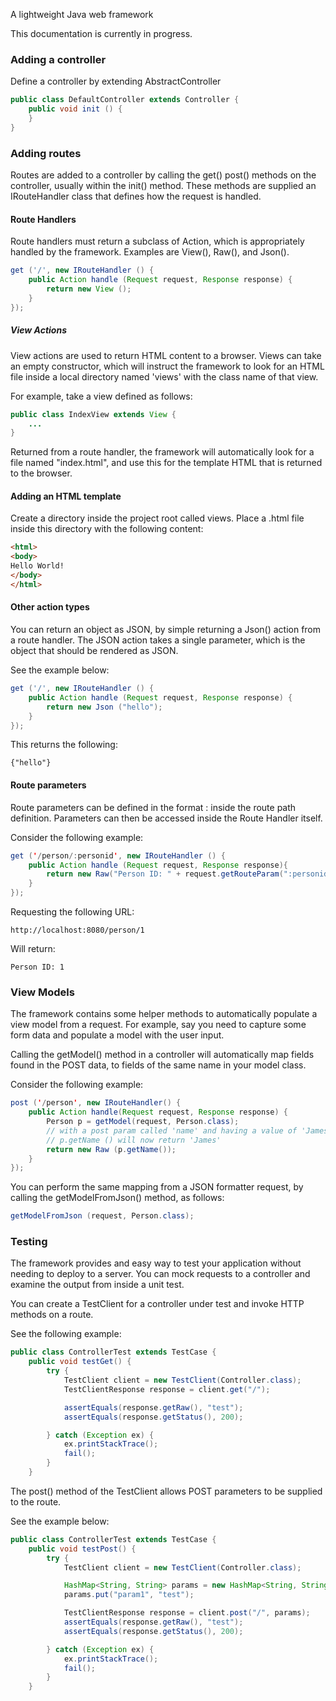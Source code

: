 A lightweight Java web framework

This documentation is currently in progress.

### Adding a controller

Define a controller by extending AbstractController

```java
public class DefaultController extends Controller {
    public void init () {
    }
}
```

### Adding routes

Routes are added to a controller by calling the get() post() methods
on the controller, usually within the init() method.  These methods
are supplied an IRouteHandler class that defines how the request is handled.

#### Route Handlers

Route handlers must return a subclass of Action, which is appropriately
handled by the framework. Examples are View(), Raw(), and Json().


```java
get ('/', new IRouteHandler () {
    public Action handle (Request request, Response response) {
        return new View ();
    }
});
```

##### View Actions

View actions are used to return HTML content to a browser. Views can take
an empty constructor, which will instruct the framework to look for an HTML
file inside a local directory named 'views' with the class name of that view.

For example, take a view defined as follows:

```java
public class IndexView extends View {
    ...
}
```

Returned from a route handler, the framework will automatically look for
a file named "index.html", and use this for the template HTML that is returned
to the browser.

#### Adding an HTML template

Create a directory inside the project root called views. Place a .html file
inside this directory with the following content:

```html
<html>
<body>
Hello World!
</body>
</html>
```

#### Other action types

You can return an object as JSON, by simple returning a Json() action from
a route handler. The JSON action takes a single parameter, which is the
object that should be rendered as JSON.

See the example below:

```java
get ('/', new IRouteHandler () {
    public Action handle (Request request, Response response) {
        return new Json ("hello");
    }
});
```

This returns the following:

```
{"hello"}
```

#### Route parameters

Route parameters can be defined in the format :<name> inside the route path
definition. Parameters can then be accessed inside the Route Handler itself.

Consider the following example:

```java
get ('/person/:personid', new IRouteHandler () {
    public Action handle (Request request, Response response){
        return new Raw("Person ID: " + request.getRouteParam(":personid"));
    }
});
```

Requesting the following URL:

```
http://localhost:8080/person/1
```

Will return:

```
Person ID: 1
```

### View Models

The framework contains some helper methods to automatically populate
a view model from a request. For example, say you need to capture some form
data and populate a model with the user input.

Calling the getModel() method in a controller will automatically map fields
found in the POST data, to fields of the same name in your model class.

Consider the following example:

```java
post ('/person', new IRouteHandler() {
    public Action handle(Request request, Response response) {
        Person p = getModel(request, Person.class);
        // with a post param called 'name' and having a value of 'James'
        // p.getName () will now return 'James'
        return new Raw (p.getName());
    }
});
```

You can perform the same mapping from a JSON formatter request, by calling
the getModelFromJson() method, as follows:

```java
getModelFromJson (request, Person.class);
```

### Testing

The framework provides and easy way to test your application without needing
to deploy to a server. You can mock requests to a controller and examine the
output from inside a unit test.

You can create a TestClient for a controller under test and invoke HTTP methods
on a route.

See the following example:

```java
public class ControllerTest extends TestCase {
    public void testGet() {
        try {
            TestClient client = new TestClient(Controller.class);
            TestClientResponse response = client.get("/");

            assertEquals(response.getRaw(), "test");
            assertEquals(response.getStatus(), 200);

        } catch (Exception ex) {
            ex.printStackTrace();
            fail();
        }
    }
```

The post() method of the TestClient allows POST parameters to be supplied
to the route.

See the example below:

```java
public class ControllerTest extends TestCase {
    public void testPost() {
        try {
            TestClient client = new TestClient(Controller.class);

            HashMap<String, String> params = new HashMap<String, String>();
            params.put("param1", "test");

            TestClientResponse response = client.post("/", params);
            assertEquals(response.getRaw(), "test");
            assertEquals(response.getStatus(), 200);

        } catch (Exception ex) {
            ex.printStackTrace();
            fail();
        }
    }
```
